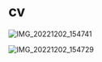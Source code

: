 # cv
 

![IMG_20221202_154741](https://user-images.githubusercontent.com/96226781/205274294-63d3d435-766c-4407-8c39-57a2079f76e5.jpg)

![IMG_20221202_154729](https://user-images.githubusercontent.com/96226781/205273763-56e8d6c6-7df3-4211-9d3a-f9428cfb74cc.jpg)

